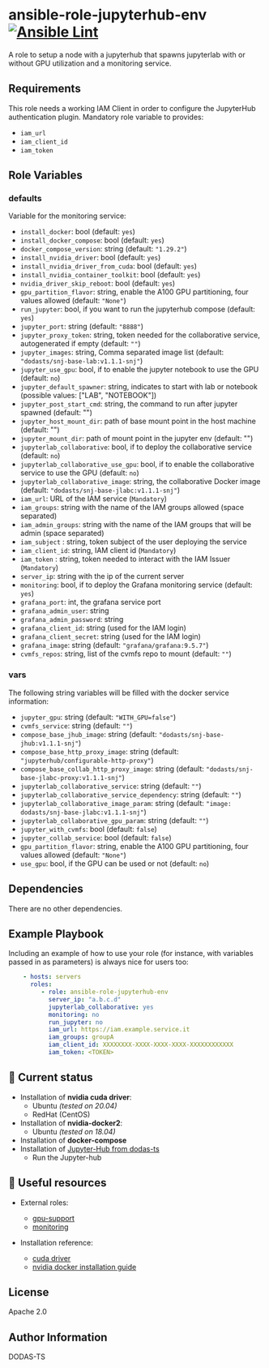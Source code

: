 # ansible-role-jupyterhub-env [![Ansible Lint](https://github.com/DODAS-TS/ansible-role-jupyterhub-env/actions/workflows/ansible-lint.yml/badge.svg)](https://github.com/DODAS-TS/ansible-role-jupyterhub-env/actions/workflows/ansible-lint.yml)

A role to setup a node with a jupyterhub that spawns jupyterlab with or without GPU utilization and a monitoring service.

Requirements
------------

This role needs a working IAM Client in order to configure the JupyterHub authentication plugin.
Mandatory role variable to provides:
- `iam_url`
- `iam_client_id` 
- `iam_token`

Role Variables
--------------

### defaults

Variable for the monitoring service:

- `install_docker`: bool (default: `yes`)
- `install_docker_compose`: bool (default: `yes`)
- `docker_compose_version`: string (default: `"1.29.2"`)
- `install_nvidia_driver`: bool (default: `yes`)
- `install_nvidia_driver_from_cuda`: bool (default: `yes`)
- `install_nvidia_container_toolkit`: bool (default: `yes`)
- `nvidia_driver_skip_reboot`: bool (default: `yes`)
- `gpu_partition_flavor`: string, enable the A100 GPU partitioning, four values allowed (default: `"None"`)
- `run_jupyter`: bool, if you want to run the jupyterhub compose (default: `yes`)
- `jupyter_port`: string (default: `"8888"`)
- `jupyter_proxy_token`: string, token needed for the collaborative service, autogenerated if empty (default: `""`)
- `jupyter_images`: string, Comma separated image list (default: `"dodasts/snj-base-lab:v1.1.1-snj"`)
- `jupyter_use_gpu`: bool, if to enable the jupyter notebook to use the GPU (default: `no`)
- `jupyter_default_spawner`: string, indicates to start with lab or notebook (possible values: ["LAB", "NOTEBOOK"])
- `jupyter_post_start_cmd`: string, the command to run after jupyter spawned (default: "")
- `jupyter_host_mount_dir`: path of base mount point in the host machine (default: "")
- `jupyter_mount_dir`: path of mount point in the jupyter env (default: "")
- `jupyterlab_collaborative`: bool, if to deploy the collaborative service (default: `no`)
- `jupyterlab_collaborative_use_gpu`: bool, if to enable the collaborative service to use the GPU (default: `no`)
- `jupyterlab_collaborative_image`: string, the collaborative Docker image (default: `"dodasts/snj-base-jlabc:v1.1.1-snj"`)
- `iam_url`: URL of the IAM service (`Mandatory`)
- `iam_groups`: string with the name of the IAM groups allowed (space separated)
- `iam_admin_groups`: string with the name of the IAM groups that will be admin (space separated)
- `iam_subject` : string, token subject of the user deploying the service
- `iam_client_id`: string, IAM client id (`Mandatory`)
- `iam_token` : string, token needed to interact with the IAM Issuer (`Mandatory`)
- `server_ip`: string with the ip of the current server
- `monitoring`: bool, if to deploy the Grafana monitoring service (default: `yes`)
- `grafana_port`:  int, the grafana service port
- `grafana_admin_user`:  string
- `grafana_admin_password`:  string
- `grafana_client_id`:  string (used for the IAM login)
- `grafana_client_secret`:  string (used for the IAM login)
- `grafana_image`: string (default: `"grafana/grafana:9.5.7"`)
- `cvmfs_repos`: string, list of the cvmfs repo to mount (default: `""`)

### vars

The following string variables will be filled with the docker service information:

- `jupyter_gpu`: string (default: `"WITH_GPU=false"`)
- `cvmfs_service`: string (default: `""`)
- `compose_base_jhub_image`: string (default: `"dodasts/snj-base-jhub:v1.1.1-snj"`)
- `compose_base_http_proxy_image`: string (default: `"jupyterhub/configurable-http-proxy"`)
- `compose_base_collab_http_proxy_image`: string (default: `"dodasts/snj-base-jlabc-proxy:v1.1.1-snj"`)
- `jupyterlab_collaborative_service`: string (default: `""`)
- `jupyterlab_collaborative_service_dependency`: string (default: `""`)
- `jupyterlab_collaborative_image_param`: string (default: `"image: dodasts/snj-base-jlabc:v1.1.1-snj"`)
- `jupyterlab_collaborative_gpu_param`: string (default: `""`)
- `jupyter_with_cvmfs`: bool (default: `false`)
- `jupyter_collab_service`: bool (default: `false`)
- `gpu_partition_flavor`: string, enable the A100 GPU partitioning, four values allowed (default: `"None"`)
- `use_gpu`: bool, if the GPU can be used or not (default: `no`)

Dependencies
------------

There are no other dependencies.

Example Playbook
----------------

Including an example of how to use your role (for instance, with variables passed in as parameters) is always nice for users too:

```yaml
    - hosts: servers
      roles:
         - role: ansible-role-jupyterhub-env
           server_ip: "a.b.c.d"
           jupyterlab_collaborative: yes 
           monitoring: no 
           run_jupyter: no 
           iam_url: https://iam.example.service.it 
           iam_groups: groupA
           iam_client_id: XXXXXXXX-XXXX-XXXX-XXXX-XXXXXXXXXXXX
           iam_token: <TOKEN>

```

## :paperclip: Current status

* Installation of **nvidia cuda driver**:
  * Ubuntu *(tested on 20.04)*
  * RedHat (CentOS)
* Installation of **nvidia-docker2**:
  * Ubuntu *(tested on 18.04)*
* Installation of **docker-compose**
* Installation of [Jupyter-Hub from dodas-ts](https://github.com/dodas-ts/single-node-jupyterhub)
  * Run the Jupyter-hub

## :link: Useful resources

* External roles:
  * [gpu-support](https://baltig.infn.it/infn-cloud/ansible-role-gpu-support)
  * [monitoring](https://github.com/DODAS-TS/ansible-role-monitoring)

* Installation reference:
  * [cuda driver](https://docs.nvidia.com/datacenter/tesla/tesla-installation-notes/index.html)
  * [nvidia docker installation guide](https://docs.nvidia.com/datacenter/cloud-native/container-toolkit/install-guide.html#docker)

License
-------

Apache 2.0

Author Information
------------------

DODAS-TS

